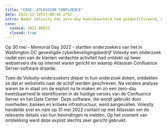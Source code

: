 ```yaml
---
title: "CASE: ATLASSIAN CONFLUENCE"
date: 2023-12-18T21:00:49.275Z
intro: Nadat Veloxity een zero-day kwetsbaarheid had geïdentificeerd, werkten DIVD, DTC en NSM samen om 18.469 kwetsbare ISP's op de hoogte te stellen.
case:
  caseid: 2022-00033
  closed: true
---
```

Op 30 mei - Memorial Day 2022 - startten onderzoekers van het in Washington DC gevestigde cyberbeveiligingsbedrijf Volexity een onderzoek nadat een van de klanten verdachte activiteit had ontdekt op twee webservers die op internet waren gericht en waarop Atlassian Confluence Server-software draaide.

Toen de Volexity-onderzoekers dieper in hun onderzoek doken, ontdekten ze dat er webshells naar de schijf werden geschreven. Na verdere analyse waren ze in staat om de exploit na te maken en zo een zero-day kwetsbaarheid te identificeren in de huidige versies van de Confluence Server en het Data Center. Deze software, die wordt gebruikt door overheden, banken en kritieke infrastructuur, werd aangevallen. Volexity handelde snel en nam op 31 mei 2022 contact op met Atlassian om de relevante details van hun bevindingen te melden. Op het moment van ontdekking werd deze exploit slechts zeer gericht gebruikt.
